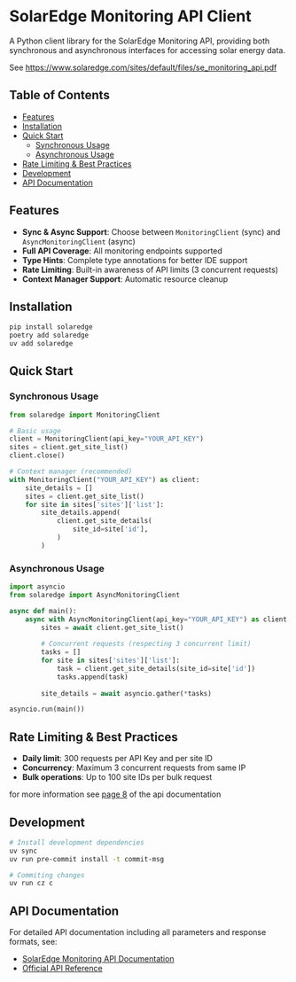 # SolarEdge Monitoring API Client

A Python client library for the SolarEdge Monitoring API, providing both synchronous and asynchronous interfaces for accessing solar energy data.

See https://www.solaredge.com/sites/default/files/se_monitoring_api.pdf

## Table of Contents

- [Features](#features)
- [Installation](#installation)
- [Quick Start](#quick-start)
  - [Synchronous Usage](#synchronous-usage)
  - [Asynchronous Usage](#asynchronous-usage)
- [Rate Limiting & Best Practices](#rate-limiting--best-practices)
- [Development](#development)
- [API Documentation](#api-documentation)

## Features

- **Sync & Async Support**: Choose between `MonitoringClient` (sync) and `AsyncMonitoringClient` (async)
- **Full API Coverage**: All monitoring endpoints supported
- **Type Hints**: Complete type annotations for better IDE support
- **Rate Limiting**: Built-in awareness of API limits (3 concurrent requests)
- **Context Manager Support**: Automatic resource cleanup

## Installation

```bash
pip install solaredge
poetry add solaredge
uv add solaredge
```

## Quick Start

### Synchronous Usage

```python
from solaredge import MonitoringClient

# Basic usage
client = MonitoringClient(api_key="YOUR_API_KEY")
sites = client.get_site_list()
client.close()

# Context manager (recommended)
with MonitoringClient("YOUR_API_KEY") as client:
    site_details = []
    sites = client.get_site_list()
    for site in sites['sites']['list']:
        site_details.append(
            client.get_site_details(
                site_id=site['id'],
            )
        )
```

### Asynchronous Usage

```python
import asyncio
from solaredge import AsyncMonitoringClient

async def main():
    async with AsyncMonitoringClient(api_key="YOUR_API_KEY") as client:
        sites = await client.get_site_list()
        
        # Concurrent requests (respecting 3 concurrent limit)
        tasks = []
        for site in sites['sites']['list']:  
            task = client.get_site_details(site_id=site['id'])
            tasks.append(task)
        
        site_details = await asyncio.gather(*tasks)

asyncio.run(main())
```

## Rate Limiting & Best Practices

- **Daily limit**: 300 requests per API Key and per site ID 
- **Concurrency**: Maximum 3 concurrent requests from same IP
- **Bulk operations**: Up to 100 site IDs per bulk request

for more information see [page 8](https://www.solaredge.com/sites/default/files/se_monitoring_api.pdf) of the api documentation 


## Development

```bash
# Install development dependencies
uv sync
uv run pre-commit install -t commit-msg
```

```bash
# Commiting changes
uv run cz c
```

## API Documentation

For detailed API documentation including all parameters and response formats, see:
- [SolarEdge Monitoring API Documentation](docs/SE_monitoring_API.md)
- [Official API Reference](https://www.solaredge.com/sites/default/files/se_monitoring_api.pdf)
